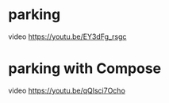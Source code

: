 # parking
video https://youtu.be/EY3dFg_rsgc
# parking with Compose
video https://youtu.be/qQlsci7Ocho